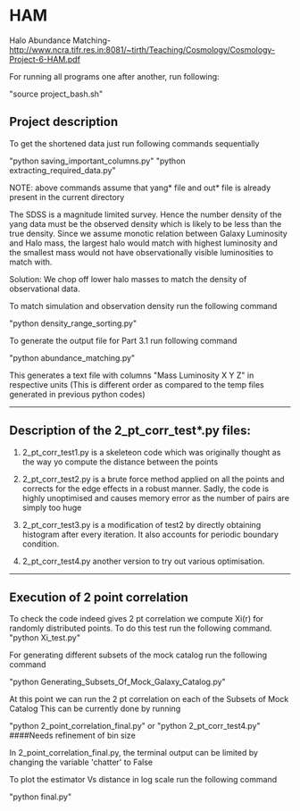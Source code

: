 # HAM
Halo Abundance Matching-
http://www.ncra.tifr.res.in:8081/~tirth/Teaching/Cosmology/Cosmology-Project-6-HAM.pdf

For running all programs one after another, run following:

"source project_bash.sh"


Project description
----------------------------
To get the shortened data just run following commands sequentially

"python saving_important_columns.py"
"python extracting_required_data.py"

NOTE: above commands assume that yang* file and out* file is already present in the current directory

The SDSS is a magnitude limited survey. Hence the number density of the 
yang data must be the observed density which is likely to be less than 
the true density. Since we assume monotic relation between Galaxy Luminosity
and Halo mass, the largest halo would match with highest luminosity and the smallest mass 
would not have observationally visible luminosities to match with. 
 
 Solution: We chop off lower halo masses to match the density of observational data.
 
 
To match simulation and observation density run	the following command

"python density_range_sorting.py"

To generate the output file for Part 3.1 run following command

"python abundance_matching.py"

This generates a text file with columns "Mass Luminosity X Y Z" in respective units 
(This is different order as compared to the temp files generated in previous python codes)

-------------------------------------
Description of the 2_pt_corr_test*.py files:
-------------------------------------


1) 2_pt_corr_test1.py is a skeleteon code which was originally thought as 
the way yo compute the distance between the points

2) 2_pt_corr_test2.py is a brute force method applied on all the points 
and corrects for the edge effects in a robust manner. Sadly, the code is highly 
unoptimised and causes memory error as the number of pairs are simply too huge

3) 2_pt_corr_test3.py is a modification of test2 by directly obtaining
histogram after every iteration. It also accounts for periodic boundary condition.

4) 2_pt_corr_test4.py another version to try out various optimisation.  


---------------------------
Execution of 2 point correlation
--------------------------------
To check the code indeed gives 2 pt correlation we compute Xi(r) for randomly distributed points.
To do this test run the following command.
"python Xi_test.py"


For generating different subsets of the mock catalog run the following command

"python Generating_Subsets_Of_Mock_Galaxy_Catalog.py"

At this point we can run the 2 pt correlation on each of the Subsets of Mock Catalog
This can be currently done by running 

 "python 2_point_correlation_final.py" or "python 2_pt_corr_test4.py"     ####Needs refinement of bin size

In 2_point_correlation_final.py, the terminal output can be limited by changing the variable 'chatter' to False

To plot the estimator Vs distance in log scale run the following command

"python final.py"


